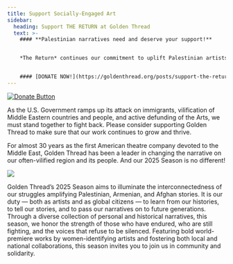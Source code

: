 ```yaml
---
title: Support Socially-Engaged Art
sidebar:
  heading: Support THE RETURN at Golden Thread
  text: >-
    #### **Palestinian narratives need and deserve your support!** 


    *The Return* continues our commitment to uplift Palestinian artists and narratives — building on our deeply impactful 2024 Season for Palestine. The pressure to remain silent in the face of war, fascism, and genocide is strong, but we are resisting with brave, powerful narratives like *The Return*. [](https://goldenthread.my.salesforce-sites.com/donate/?dfId=a0n3Z00000tn4RsQAI)L﻿ift your voice and help bring this important production to the Bay Area!


    #### [D﻿ONATE NOW!](https://goldenthread.org/posts/support-the-return/)
---
```

[![Donate Button](/img/archive/2015/03/Donate-Button-400.jpg)](https://goldenthread.my.salesforce-sites.com/donate/?dfId=a0n3Z00000tn4RsQAI)

As the U.S. Government ramps up its attack on immigrants, vilification of Middle Eastern countries and people, and active defunding of the Arts, we must stand together to fight back. Please consider supporting Golden Thread to make sure that our work continues to grow and thrive.

For almost 30 years as the first American theatre company devoted to the Middle East, Golden Thread has been a leader in changing the narrative on our often-vilified region and its people. And our 2025 Season is no different!

![](https://ucarecdn.com/317a08e0-de59-494a-84b9-b023ddd14b2f/)

Golden Thread’s 2025 Season aims to illuminate the interconnectedness of our struggles amplifying Palestinian, Armenian, and Afghan stories. It is our duty — both as artists and as global citizens — to learn from our histories, to tell our stories, and to pass our narratives on to future generations. Through a diverse collection of personal and historical narratives, this season, we honor the strength of those who have endured, who are still fighting, and the voices that refuse to be silenced. Featuring bold world-premiere works by women-identifying artists and fostering both local and national collaborations, this season invites you to join us in community and solidarity.